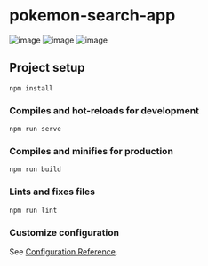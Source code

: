 # pokemon-search-app

![image](https://user-images.githubusercontent.com/55732539/184631174-f3c17695-1d5f-42a8-82b2-4bfc6b256373.png)
![image](https://user-images.githubusercontent.com/55732539/184631218-cf453466-d7db-40bc-88bd-dc6316503301.png)
![image](https://user-images.githubusercontent.com/55732539/184631253-e74397e9-c379-43f7-9257-3cdc5177db5f.png)

## Project setup
```
npm install
```

### Compiles and hot-reloads for development
```
npm run serve
```

### Compiles and minifies for production
```
npm run build
```

### Lints and fixes files
```
npm run lint
```

### Customize configuration
See [Configuration Reference](https://cli.vuejs.org/config/).
